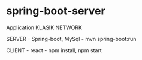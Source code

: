 # spring-boot-server


Application KLASIK NETWORK

SERVER - Spring-boot, MySql
       - mvn spring-boot:run
       
CLIENT - react
       - npm install, npm start
